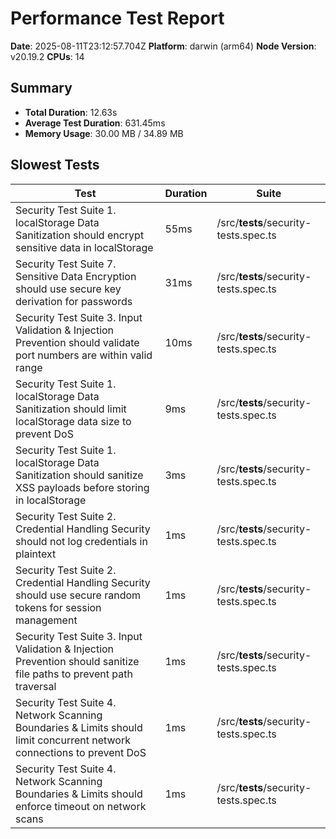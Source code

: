 # Performance Test Report

**Date**: 2025-08-11T23:12:57.704Z
**Platform**: darwin (arm64)
**Node Version**: v20.19.2
**CPUs**: 14

## Summary

- **Total Duration**: 12.63s
- **Average Test Duration**: 631.45ms
- **Memory Usage**: 30.00 MB / 34.89 MB

## Slowest Tests

| Test | Duration | Suite |
|------|----------|-------|
| Security Test Suite 1. localStorage Data Sanitization should encrypt sensitive data in localStorage | 55ms | /src/__tests__/security-tests.spec.ts |
| Security Test Suite 7. Sensitive Data Encryption should use secure key derivation for passwords | 31ms | /src/__tests__/security-tests.spec.ts |
| Security Test Suite 3. Input Validation & Injection Prevention should validate port numbers are within valid range | 10ms | /src/__tests__/security-tests.spec.ts |
| Security Test Suite 1. localStorage Data Sanitization should limit localStorage data size to prevent DoS | 9ms | /src/__tests__/security-tests.spec.ts |
| Security Test Suite 1. localStorage Data Sanitization should sanitize XSS payloads before storing in localStorage | 3ms | /src/__tests__/security-tests.spec.ts |
| Security Test Suite 2. Credential Handling Security should not log credentials in plaintext | 1ms | /src/__tests__/security-tests.spec.ts |
| Security Test Suite 2. Credential Handling Security should use secure random tokens for session management | 1ms | /src/__tests__/security-tests.spec.ts |
| Security Test Suite 3. Input Validation & Injection Prevention should sanitize file paths to prevent path traversal | 1ms | /src/__tests__/security-tests.spec.ts |
| Security Test Suite 4. Network Scanning Boundaries & Limits should limit concurrent network connections to prevent DoS | 1ms | /src/__tests__/security-tests.spec.ts |
| Security Test Suite 4. Network Scanning Boundaries & Limits should enforce timeout on network scans | 1ms | /src/__tests__/security-tests.spec.ts |

